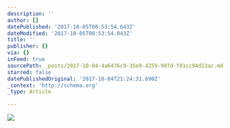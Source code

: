 ```yaml
---
description: ''
author: []
datePublished: '2017-10-05T00:53:54.643Z'
dateModified: '2017-10-05T00:53:54.043Z'
title: ''
publisher: {}
via: {}
inFeed: true
sourcePath: _posts/2017-10-04-4a6476c9-35e9-4259-907d-f01cc94d13ac.md
starred: false
datePublishedOriginal: '2017-10-04T21:24:31.690Z'
_context: 'http://schema.org'
_type: Article

---
```

![](https://the-grid-user-content.s3-us-west-2.amazonaws.com/063b2c59-ae24-4fe1-9cf5-2d0b5e073b2f.jpg)